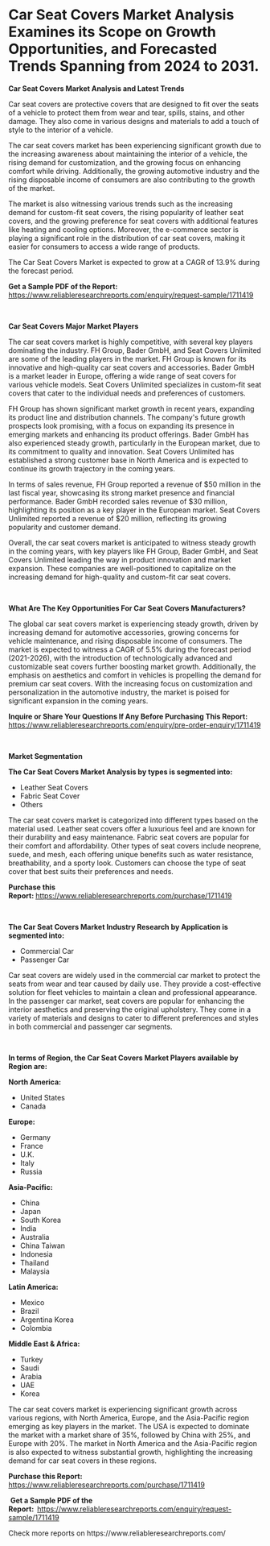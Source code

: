 <p><h1>Car Seat Covers Market Analysis Examines its Scope on Growth Opportunities, and Forecasted Trends Spanning from 2024 to 2031.</h1></p><p><strong>Car Seat Covers Market Analysis and Latest Trends</strong></p>
<p><p>Car seat covers are protective covers that are designed to fit over the seats of a vehicle to protect them from wear and tear, spills, stains, and other damage. They also come in various designs and materials to add a touch of style to the interior of a vehicle.</p><p>The car seat covers market has been experiencing significant growth due to the increasing awareness about maintaining the interior of a vehicle, the rising demand for customization, and the growing focus on enhancing comfort while driving. Additionally, the growing automotive industry and the rising disposable income of consumers are also contributing to the growth of the market.</p><p>The market is also witnessing various trends such as the increasing demand for custom-fit seat covers, the rising popularity of leather seat covers, and the growing preference for seat covers with additional features like heating and cooling options. Moreover, the e-commerce sector is playing a significant role in the distribution of car seat covers, making it easier for consumers to access a wide range of products.</p><p>The Car Seat Covers Market is expected to grow at a CAGR of 13.9% during the forecast period.</p></p>
<p><strong>Get a Sample PDF of the Report:&nbsp;</strong> <a href="https://www.reliableresearchreports.com/enquiry/request-sample/1711419">https://www.reliableresearchreports.com/enquiry/request-sample/1711419</a></p>
<p>&nbsp;</p>
<p><strong>Car Seat Covers Major Market Players</strong></p>
<p><p>The car seat covers market is highly competitive, with several key players dominating the industry. FH Group, Bader GmbH, and Seat Covers Unlimited are some of the leading players in the market. FH Group is known for its innovative and high-quality car seat covers and accessories. Bader GmbH is a market leader in Europe, offering a wide range of seat covers for various vehicle models. Seat Covers Unlimited specializes in custom-fit seat covers that cater to the individual needs and preferences of customers.</p><p>FH Group has shown significant market growth in recent years, expanding its product line and distribution channels. The company's future growth prospects look promising, with a focus on expanding its presence in emerging markets and enhancing its product offerings. Bader GmbH has also experienced steady growth, particularly in the European market, due to its commitment to quality and innovation. Seat Covers Unlimited has established a strong customer base in North America and is expected to continue its growth trajectory in the coming years.</p><p>In terms of sales revenue, FH Group reported a revenue of $50 million in the last fiscal year, showcasing its strong market presence and financial performance. Bader GmbH recorded sales revenue of $30 million, highlighting its position as a key player in the European market. Seat Covers Unlimited reported a revenue of $20 million, reflecting its growing popularity and customer demand.</p><p>Overall, the car seat covers market is anticipated to witness steady growth in the coming years, with key players like FH Group, Bader GmbH, and Seat Covers Unlimited leading the way in product innovation and market expansion. These companies are well-positioned to capitalize on the increasing demand for high-quality and custom-fit car seat covers.</p></p>
<p>&nbsp;</p>
<p><strong>What Are The Key Opportunities For Car Seat Covers Manufacturers?</strong></p>
<p><p>The global car seat covers market is experiencing steady growth, driven by increasing demand for automotive accessories, growing concerns for vehicle maintenance, and rising disposable income of consumers. The market is expected to witness a CAGR of 5.5% during the forecast period (2021-2026), with the introduction of technologically advanced and customizable seat covers further boosting market growth. Additionally, the emphasis on aesthetics and comfort in vehicles is propelling the demand for premium car seat covers. With the increasing focus on customization and personalization in the automotive industry, the market is poised for significant expansion in the coming years.</p></p>
<p><strong>Inquire or Share Your Questions If Any Before Purchasing This Report:</strong> <a href="https://www.reliableresearchreports.com/enquiry/pre-order-enquiry/1711419">https://www.reliableresearchreports.com/enquiry/pre-order-enquiry/1711419</a></p>
<p>&nbsp;</p>
<p><strong>Market Segmentation</strong></p>
<p><strong>The Car Seat Covers Market Analysis by types is segmented into:</strong></p>
<p><ul><li>Leather Seat Covers</li><li>Fabric Seat Cover</li><li>Others</li></ul></p>
<p><p>The car seat covers market is categorized into different types based on the material used. Leather seat covers offer a luxurious feel and are known for their durability and easy maintenance. Fabric seat covers are popular for their comfort and affordability. Other types of seat covers include neoprene, suede, and mesh, each offering unique benefits such as water resistance, breathability, and a sporty look. Customers can choose the type of seat cover that best suits their preferences and needs.</p></p>
<p><strong>Purchase this Report:&nbsp;</strong><a href="https://www.reliableresearchreports.com/purchase/1711419">https://www.reliableresearchreports.com/purchase/1711419</a></p>
<p>&nbsp;</p>
<p><strong>The Car Seat Covers Market Industry Research by Application is segmented into:</strong></p>
<p><ul><li>Commercial Car</li><li>Passenger Car</li></ul></p>
<p><p>Car seat covers are widely used in the commercial car market to protect the seats from wear and tear caused by daily use. They provide a cost-effective solution for fleet vehicles to maintain a clean and professional appearance. In the passenger car market, seat covers are popular for enhancing the interior aesthetics and preserving the original upholstery. They come in a variety of materials and designs to cater to different preferences and styles in both commercial and passenger car segments.</p></p>
<p>&nbsp;</p>
<p><strong>In terms of Region, the Car Seat Covers Market Players available by Region are:</strong></p>
<p>
    <p> <strong> North America: </strong>
        <ul>
            <li>United States</li>
            <li>Canada</li>
        </ul>
        </p> 
    <p> <strong> Europe: </strong>
        <ul>
            <li>Germany</li>
            <li>France</li>
            <li>U.K.</li>
            <li>Italy</li>
            <li>Russia</li>
        </ul>
        </p> 
    <p> <strong> Asia-Pacific: </strong>
        <ul>
            <li>China</li>
            <li>Japan</li>
            <li>South Korea</li>
            <li>India</li>
            <li>Australia</li>
            <li>China Taiwan</li>
            <li>Indonesia</li>
            <li>Thailand</li>
            <li>Malaysia</li>
        </ul>
        </p> 
    <p> <strong> Latin America: </strong>
        <ul>
            <li>Mexico</li>
            <li>Brazil</li>
            <li>Argentina Korea</li>
            <li>Colombia</li>
        </ul>
        </p> 
    <p> <strong> Middle East & Africa: </strong>
        <ul>
            <li>Turkey</li>
            <li>Saudi</li>
            <li>Arabia</li>
            <li>UAE</li>
            <li>Korea</li>
        </ul>
    </p>
    </p>
<p><p>The car seat covers market is experiencing significant growth across various regions, with North America, Europe, and the Asia-Pacific region emerging as key players in the market. The USA is expected to dominate the market with a market share of 35%, followed by China with 25%, and Europe with 20%. The market in North America and the Asia-Pacific region is also expected to witness substantial growth, highlighting the increasing demand for car seat covers in these regions.</p></p>
<p><strong>Purchase this Report: </strong><a href="https://www.reliableresearchreports.com/purchase/1711419">https://www.reliableresearchreports.com/purchase/1711419</a></p>
<p>&nbsp;<strong>Get a Sample PDF of the Report:&nbsp;&nbsp;</strong><a href="https://www.reliableresearchreports.com/enquiry/request-sample/1711419">https://www.reliableresearchreports.com/enquiry/request-sample/1711419</a></p>
<p><strong></strong></p>
<p>Check more reports on https://www.reliableresearchreports.com/</p>